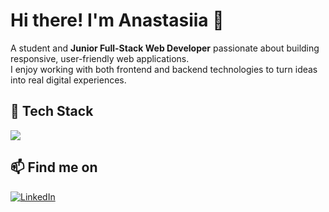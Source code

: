 # Hi there! I'm Anastasiia 👋

A student and **Junior Full-Stack Web Developer** passionate about building responsive, user-friendly web applications.  
I enjoy working with both frontend and backend technologies to turn ideas into real digital experiences.

## 🧩 Tech Stack

<p align="left">
  <img src="https://skillicons.dev/icons?i=html,css,js,react,aws,python,firebase,mysql" />
</p>

## 📫 Find me on

<p align="left">
  <a href="https://www.linkedin.com/in/anastasiia-bodnar-676651363/" target="_blank">
    <img src="https://img.shields.io/badge/LinkedIn-0A66C2?style=for-the-badge&logo=linkedin&logoColor=white" alt="LinkedIn"/>
  </a>
</p>

